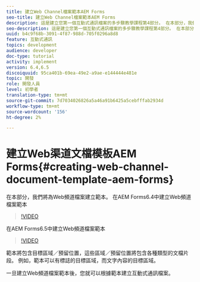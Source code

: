 ```yaml
---
title: 建立Web Channel檔案範本AEM Forms
seo-title: 建立Web Channel檔案範本AEM Forms
description: 這是建立您第一個互動式通訊檔案的多步驟教學課程第4部分。 在本部分，我們將為Web頻道檔案建立範本。
seo-description: 這是建立您第一個互動式通訊檔案的多步驟教學課程第4部分。 在本部分，我們將為Web頻道檔案建立範本。
uuid: b4c9f68b-3091-4f87-988d-705f0296a8d8
feature: 互動式通訊
topics: development
audience: developer
doc-type: tutorial
activity: implement
version: 6.4,6.5
discoiquuid: 95ca401b-69ea-49e2-a9ae-e144444e481e
topic: 開發
role: 開發人員
level: 初學者
translation-type: tm+mt
source-git-commit: 7d7034026826a5a46a91b6425a5cebfffab2934d
workflow-type: tm+mt
source-wordcount: '156'
ht-degree: 2%

---
```



# 建立Web渠道文檔模板AEM Forms{#creating-web-channel-document-template-aem-forms}

在本部分，我們將為Web頻道檔案建立範本。
在AEM Forms6.4中建立Web頻道檔案範本
>[!VIDEO](https://video.tv.adobe.com/v/22342?quality=9&learn=on)

在AEM Forms6.5中建立Web頻道檔案範本
>[!VIDEO](https://video.tv.adobe.com/v/27807?quality=9&learn=on)

範本將包含目標區域／預留位置，這些區域／預留位置將包含各種類型的文檔片段。 例如，範本可以有標誌的目標區域，而文字內容的目標區域。

一旦建立Web頻道檔案範本後，您就可以根據範本建立互動式通訊檔案。
